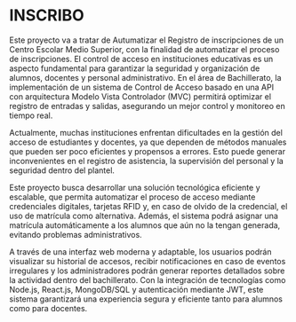 # INSCRIBO
Este proyecto va a tratar de Autumatizar el Registro de inscripciones de un Centro Escolar Medio Superior, con la finalidad de automatizar el proceso de inscripciones.
El control de acceso en instituciones educativas es un aspecto fundamental para garantizar la seguridad y organización de alumnos, docentes y personal administrativo. En el área de Bachillerato, la implementación de un sistema de Control de Acceso basado en una API con arquitectura Modelo Vista Controlador (MVC) permitirá optimizar el registro de entradas y salidas, asegurando un mejor control y monitoreo en tiempo real.

Actualmente, muchas instituciones enfrentan dificultades en la gestión del acceso de estudiantes y docentes, ya que dependen de métodos manuales que pueden ser poco eficientes y propensos a errores. Esto puede generar inconvenientes en el registro de asistencia, la supervisión del personal y la seguridad dentro del plantel.

Este proyecto busca desarrollar una solución tecnológica eficiente y escalable, que permita automatizar el proceso de acceso mediante credenciales digitales, tarjetas RFID y, en caso de olvido de la credencial, el uso de matrícula como alternativa. Además, el sistema podrá asignar una matrícula automáticamente a los alumnos que aún no la tengan generada, evitando problemas administrativos.

A través de una interfaz web moderna y adaptable, los usuarios podrán visualizar su historial de accesos, recibir notificaciones en caso de eventos irregulares y los administradores podrán generar reportes detallados sobre la actividad dentro del bachillerato. Con la integración de tecnologías como Node.js, React.js, MongoDB/SQL y autenticación mediante JWT, este sistema garantizará una experiencia segura y eficiente tanto para alumnos como para docentes.
